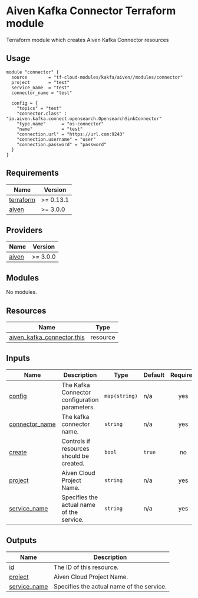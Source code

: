 # Aiven Kafka Connector Terraform module

Terraform module which creates Aiven Kafka Connector resources

## Usage

```hcl
module "connector" {
  source        = "tf-cloud-modules/kakfa/aiven//modules/connector"
  project       = "test"
  service_name  = "test"
  connector_name = "test"

  config = {
    "topics" = "test"
    "connector.class" : "io.aiven.kafka.connect.opensearch.OpensearchSinkConnector"
    "type.name"      = "os-connector"
    "name"           = "test"
    "connection.url" = "https://url.com:9243"
    "connection.username" = "user"
    "connection.password" = "password"
  }
}
```

<!-- BEGIN_TF_DOCS -->
## Requirements

| Name | Version |
|------|---------|
| <a name="requirement_terraform"></a> [terraform](#requirement\_terraform) | >= 0.13.1 |
| <a name="requirement_aiven"></a> [aiven](#requirement\_aiven) | >= 3.0.0 |

## Providers

| Name | Version |
|------|---------|
| <a name="provider_aiven"></a> [aiven](#provider\_aiven) | >= 3.0.0 |

## Modules

No modules.

## Resources

| Name | Type |
|------|------|
| [aiven_kafka_connector.this](https://registry.terraform.io/providers/aiven/aiven/latest/docs/resources/kafka_connector) | resource |

## Inputs

| Name | Description | Type | Default | Required |
|------|-------------|------|---------|:--------:|
| <a name="input_config"></a> [config](#input\_config) | The Kafka Connector configuration parameters. | `map(string)` | n/a | yes |
| <a name="input_connector_name"></a> [connector\_name](#input\_connector\_name) | The kafka connector name. | `string` | n/a | yes |
| <a name="input_create"></a> [create](#input\_create) | Controls if resources should be created. | `bool` | `true` | no |
| <a name="input_project"></a> [project](#input\_project) | Aiven Cloud Project Name. | `string` | n/a | yes |
| <a name="input_service_name"></a> [service\_name](#input\_service\_name) | Specifies the actual name of the service. | `string` | n/a | yes |

## Outputs

| Name | Description |
|------|-------------|
| <a name="output_id"></a> [id](#output\_id) | The ID of this resource. |
| <a name="output_project"></a> [project](#output\_project) | Aiven Cloud Project Name. |
| <a name="output_service_name"></a> [service\_name](#output\_service\_name) | Specifies the actual name of the service. |
<!-- END_TF_DOCS -->